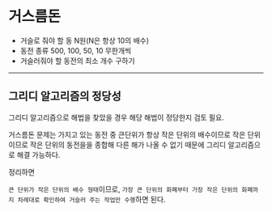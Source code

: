 # 거스름돈
- 거슬로 줘야 할 동 N원(N은 항상 10의 배수)
- 동전 종류 500, 100, 50, 10 무한개씩
- 거슬러줘야 할 동전의 최소 개수 구하기

---
## 그리디 알고리즘의 정당성
그리디 알고리즘으로 해법을 찾았을 경우 해당 해법이 정당한지 검토 필요.

거스름돈 문제는 가지고 있는 동전 중 
큰단위가 항상 작은 단위의 배수이므로 작은 단위이므로 
작은 단위의 동전을을 종합해 다른 해가 나올 수 없기 때문에 
그리디 알고리즘으로 해결 가능하다.

정리하면

`큰 단위가 작은 단위의 배수 형태`이므로, 
`가장 큰 단위의 화폐부터 가장 작은 단위의 화폐까지 차례대로 확인하여 거슬러 주는 작업만 수행`하면 된다.